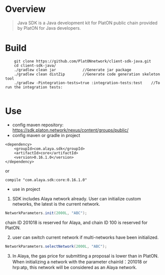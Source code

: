 # Overview
> Java SDK is a Java development kit for PlatON public chain provided by PlatON for Java developers.

# Build
```
    git clone https://github.com/PlatONnetwork/client-sdk-java.git
    cd client-sdk-java/
    ./gradlew clean jar            //Generate jar package
    ./gradlew clean distZip        //Generate code generation skeleton tool
    ./gradlew -Pintegration-tests=true :integration-tests:test    //To run the integration tests:
   
``` 

# Use

* config maven repository:  https://sdk.platon.network/nexus/content/groups/public/
* config maven or gradle in project

```
<dependency>
    <groupId>com.alaya.sdk</groupId>
    <artifactId>core</artifactId>
    <version>0.16.1.0</version>
</dependency>
```

or

```
compile "com.alaya.sdk:core:0.16.1.0"
```

* use in project

1. SDK includes Alaya network already. User can initialize custom networks, the latest is the current network.
```java
NetworkParameters.init(2000L, "ABC");  
```

chain ID 201018 is reserved for Alaya, and chain ID 100 is reserved for PlatON.

2. user can switch current network if multi-networks have been initialized.
```java
NetworkParameters.selectNetwork(2000L, "ABC");  
```
3. In Alaya, the gas price for submitting a proposal is lower than in PlatON. When initializing a network with the parameter chainId：201018 or hrp:atp, this network will be considered as an Alaya network.
